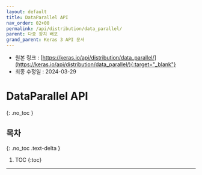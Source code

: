 ```yaml
---
layout: default
title: DataParallel API
nav_order: 02+00
permalink: /api/distribution/data_parallel/
parent: 다중 장치 배포
grand_parent: Keras 3 API 문서
---
```


* 원본 링크 : [https://keras.io/api/distribution/data_parallel/](https://keras.io/api/distribution/data_parallel/){:target="_blank"}
* 최종 수정일 : 2024-03-29

# DataParallel API
{: .no_toc }

## 목차
{: .no_toc .text-delta }

1. TOC
{:toc}

---

